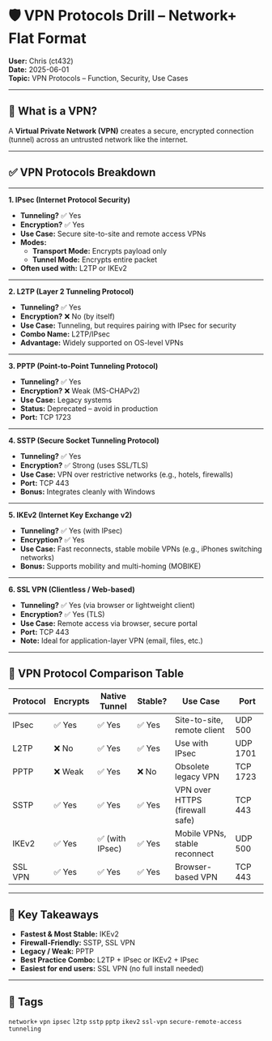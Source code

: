 # 🛡️ VPN Protocols Drill – Network+ Flat Format

**User:** Chris (ct432)  
**Date:** 2025-06-01  
**Topic:** VPN Protocols – Function, Security, Use Cases

---

## 🔑 What is a VPN?

A **Virtual Private Network (VPN)** creates a secure, encrypted connection (tunnel) across an untrusted network like the internet.

---

## ✅ VPN Protocols Breakdown

---

**1. IPsec (Internet Protocol Security)**  
- **Tunneling?** ✅ Yes  
- **Encryption?** ✅ Yes  
- **Use Case:** Secure site-to-site and remote access VPNs  
- **Modes:**  
  - **Transport Mode:** Encrypts payload only  
  - **Tunnel Mode:** Encrypts entire packet  
- **Often used with:** L2TP or IKEv2

---

**2. L2TP (Layer 2 Tunneling Protocol)**  
- **Tunneling?** ✅ Yes  
- **Encryption?** ❌ No (by itself)  
- **Use Case:** Tunneling, but requires pairing with IPsec for security  
- **Combo Name:** L2TP/IPsec  
- **Advantage:** Widely supported on OS-level VPNs  

---

**3. PPTP (Point-to-Point Tunneling Protocol)**  
- **Tunneling?** ✅ Yes  
- **Encryption?** ❌ Weak (MS-CHAPv2)  
- **Use Case:** Legacy systems  
- **Status:** Deprecated – avoid in production  
- **Port:** TCP 1723  

---

**4. SSTP (Secure Socket Tunneling Protocol)**  
- **Tunneling?** ✅ Yes  
- **Encryption?** ✅ Strong (uses SSL/TLS)  
- **Use Case:** VPN over restrictive networks (e.g., hotels, firewalls)  
- **Port:** TCP 443  
- **Bonus:** Integrates cleanly with Windows

---

**5. IKEv2 (Internet Key Exchange v2)**  
- **Tunneling?** ✅ Yes (with IPsec)  
- **Encryption?** ✅ Yes  
- **Use Case:** Fast reconnects, stable mobile VPNs (e.g., iPhones switching networks)  
- **Bonus:** Supports mobility and multi-homing (MOBIKE)

---

**6. SSL VPN (Clientless / Web-based)**  
- **Tunneling?** ✅ Yes (via browser or lightweight client)  
- **Encryption?** ✅ Yes (TLS)  
- **Use Case:** Remote access via browser, secure portal  
- **Port:** TCP 443  
- **Note:** Ideal for application-layer VPN (email, files, etc.)

---

## 🧠 VPN Protocol Comparison Table

| Protocol | Encrypts | Native Tunnel | Stable? | Use Case                      | Port     |
|----------|----------|----------------|---------|-------------------------------|----------|
| IPsec    | ✅ Yes   | ✅ Yes         | ✅ Yes  | Site-to-site, remote client   | UDP 500  |
| L2TP     | ❌ No    | ✅ Yes         | ✅ Yes  | Use with IPsec                | UDP 1701 |
| PPTP     | ❌ Weak  | ✅ Yes         | ❌ No   | Obsolete legacy VPN           | TCP 1723 |
| SSTP     | ✅ Yes   | ✅ Yes         | ✅ Yes  | VPN over HTTPS (firewall safe)| TCP 443  |
| IKEv2    | ✅ Yes   | ✅ (with IPsec)| ✅ Yes  | Mobile VPNs, stable reconnect | UDP 500  |
| SSL VPN  | ✅ Yes   | ✅ Yes         | ✅ Yes  | Browser-based VPN             | TCP 443  |

---

## 🧠 Key Takeaways

- **Fastest & Most Stable:** IKEv2  
- **Firewall-Friendly:** SSTP, SSL VPN  
- **Legacy / Weak:** PPTP  
- **Best Practice Combo:** L2TP + IPsec or IKEv2 + IPsec  
- **Easiest for end users:** SSL VPN (no full install needed)

---

## 📁 Tags  
`network+` `vpn` `ipsec` `l2tp` `sstp` `pptp` `ikev2` `ssl-vpn` `secure-remote-access` `tunneling`
